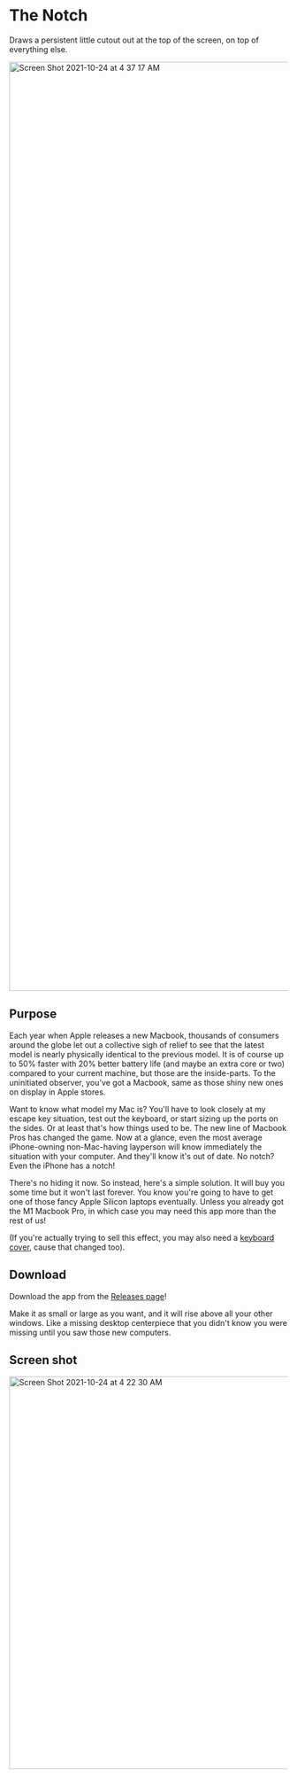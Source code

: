 # The Notch
Draws a persistent little cutout out at the top of the screen, on top of everything else.

<img width="1677" alt="Screen Shot 2021-10-24 at 4 37 17 AM" src="https://user-images.githubusercontent.com/2467473/138586634-cfe033a3-5c4d-4c68-bb50-a7aa6d3f7122.png">

## Purpose
Each year when Apple releases a new Macbook, thousands of consumers around the globe let out a collective sigh of relief to see that the latest model is nearly physically identical to the previous model. It is of course up to 50% faster with 20% better battery life (and maybe an extra core or two) compared to your current machine, but those are the inside-parts. To the uninitiated observer, you've got a Macbook, same as those shiny new ones on display in Apple stores.

Want to know what model my Mac is? You'll have to look closely at my escape key situation, test out the keyboard, or start sizing up the ports on the sides. Or at least that's how things used to be. The new line of Macbook Pros has changed the game. Now at a glance, even the most average iPhone-owning non-Mac-having layperson will know immediately the situation with your computer. And they'll know it's out of date. No notch? Even the iPhone has a notch!

There's no hiding it now. So instead, here's a simple solution. It will buy you some time but it won't last forever. You know you're going to have to get one of those fancy Apple Silicon laptops eventually. Unless you already got the M1 Macbook Pro, in which case you may need this app more than the rest of us!

(If you're actually trying to sell this effect, you may also need a [keyboard cover](https://i.imgur.com/mO2WU7O.png), cause that changed too).

## Download
Download the app from the [Releases page](https://github.com/vgmoose/The-Notch/releases)!

Make it as small or large as you want, and it will rise above all your other windows. Like a missing desktop centerpiece that you didn't know you were missing until you saw those new computers.

## Screen shot
<img width="709" alt="Screen Shot 2021-10-24 at 4 22 30 AM" src="https://user-images.githubusercontent.com/2467473/138586380-cef3aaf2-958a-4a12-a45a-7935a80d4e70.png">
